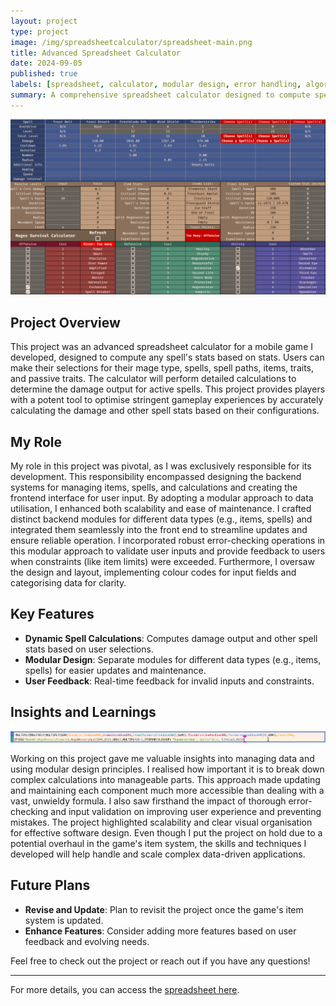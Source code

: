```yaml
---
layout: project
type: project
image: /img/spreadsheetcalculator/spreadsheet-main.png
title: Advanced Spreadsheet Calculator
date: 2024-09-05
published: true
labels: [spreadsheet, calculator, modular design, error handling, algorithm design, scalability, on hold]
summary: A comprehensive spreadsheet calculator designed to compute spell stats and optimize gameplay in a mobile game.
---
```


<div class="text-center p-4">
  <img width="1000px" src="../img/spreadsheetcalculator/spreadsheet-main.png" class="img-thumbnail" >
</div>

## Project Overview

This project was an advanced spreadsheet calculator for a mobile game I developed, designed to compute any spell's stats based on stats. Users can make their selections for their mage type, spells, spell paths, items, traits, and passive traits. The calculator will perform detailed calculations to determine the damage output for active spells. This project provides players with a potent tool to optimise stringent gameplay experiences by accurately calculating the damage and other spell stats based on their configurations.

## My Role

My role in this project was pivotal, as I was exclusively responsible for its development. This responsibility encompassed designing the backend systems for managing items, spells, and calculations and creating the frontend interface for user input. By adopting a modular approach to data utilisation, I enhanced both scalability and ease of maintenance. I crafted distinct backend modules for different data types (e.g., items, spells) and integrated them seamlessly into the front end to streamline updates and ensure reliable operation. I incorporated robust error-checking operations in this modular approach to validate user inputs and provide feedback to users when constraints (like item limits) were exceeded. Furthermore, I oversaw the design and layout, implementing colour codes for input fields and categorising data for clarity.

## Key Features

- **Dynamic Spell Calculations**: Computes damage output and other spell stats based on user selections.
- **Modular Design**: Separate modules for different data types (e.g., items, spells) for easier updates and maintenance.
- **User Feedback**: Real-time feedback for invalid inputs and constraints.

## Insights and Learnings

<div class="text-center p-4">
  <img width="1000px" src="../img/spreadsheetcalculator/spreadsheet-thunderstrike-damage-formulae.png" class="img-thumbnail" >
</div>

Working on this project gave me valuable insights into managing data and using modular design principles. I realised how important it is to break down complex calculations into manageable parts. This approach made updating and maintaining each component much more accessible than dealing with a vast, unwieldy formula. I also saw firsthand the impact of thorough error-checking and input validation on improving user experience and preventing mistakes. The project highlighted scalability and clear visual organisation for effective software design. Even though I put the project on hold due to a potential overhaul in the game's item system, the skills and techniques I developed will help handle and scale complex data-driven applications.

## Future Plans

- **Revise and Update**: Plan to revisit the project once the game's item system is updated.
- **Enhance Features**: Consider adding more features based on user feedback and evolving needs.

Feel free to check out the project or reach out if you have any questions!

---

For more details, you can access the [spreadsheet here](https://docs.google.com/spreadsheets/d/19tHauHYIDEdJ4v4bz1OhWK5OPHvkaEYyTbK8K9yhvp0/edit?usp=sharing).
